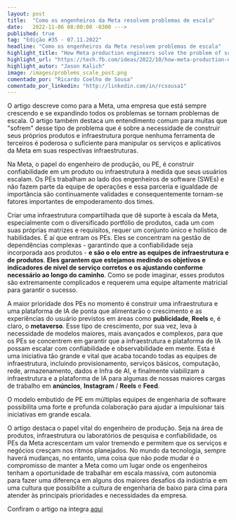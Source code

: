 ```yaml
---
layout: post 
title:  "Como os engenheiros da Meta resolvem problemas de escala"
date:   2022-11-06 08:00:00 -0300 --->
published: true
tag: "Edição #35 - 07.11.2022"
headline: "Como os engenheiros da Meta resolvem problemas de escala"
highlight_title: "How Meta production engineers solve the problem of scale"
highlight_url: "https://tech.fb.com/ideas/2022/10/how-meta-production-engineers-solve-the-problem-of-scale/"
highlight_autor: "Jason Kalich"
image: /images/problems_scale_post.png
comentado_por: "Ricardo Coelho de Sousa"
comentado_por_linkedin: "http://linkedin.com/in/rcsousa1"
---
```

O artigo descreve como para a Meta, uma empresa que está sempre crescendo e se expandindo todos os problemas se tornam problemas de escala. O artigo também destaca um entendimento comum para muitas que "sofrem" desse tipo de problema que é sobre a  necessidade de construir seus próprios produtos e infraestrutura porque nenhuma ferramenta de terceiros é poderosa o suficiente para manipular os serviços e aplicativos da Meta em suas respectivas infraestruturas. 

Na Meta, o papel do engenheiro de produção, ou PE, é construir confiabilidade em um produto ou infraestrutura à medida que seus usuários escalam. Os PEs trabalham ao lado dos engenheiros de software (SWEs) e não fazem parte da equipe de operações e essa parceria e igualdade de importância são continuamente validades e consequentemente tornam-se fatores importantes de empoderamento dos times.

Criar uma infraestrutura compartilhada que dê suporte à escala da Meta, especialmente com o diversificado portfólio de produtos, cada um com suas próprias matrizes e requisitos, requer um conjunto único e holístico de habilidades. É aí que entram os PEs. Eles se concentram na gestão de dependências complexas - garantindo que a confiabilidade seja incorporada aos produtos - **e são o elo entre as equipes de infraestrutura e de produtos**. **Eles garantem que estejamos medindo os objetivos e indicadores de nível de serviço corretos e os ajustando conforme necessário ao longo do caminho**. Como se pode imaginar, esses produtos são extremamente complicados e requerem uma equipe altamente matricial para garantir o sucesso.

A maior prioridade dos PEs no momento é construir uma infraestrutura e uma plataforma de IA de ponta que alimentarão o crescimento e as experiências do usuário previstos em áreas como **publicidade**, **Reels** e, é claro, o **metaverso**. Esse tipo de crescimento, por sua vez, leva à necessidade de modelos maiores, mais avançados e complexos, para que os PEs se concentrem em garantir que a infraestrutura e plataforma de IA possam escalar com confiabilidade e observabilidade em mente. Esta é uma iniciativa tão grande e vital que acaba tocando todas as equipes de infraestrutura, incluindo provisionamento, serviços básicos, computação, rede, armazenamento, dados e Infra de AI, e finalmente viabilizam a infraestrutura e a plataforma de IA para algumas de nossas maiores cargas de trabalho em **anúncios**, **Instagram** / **Reels** e **Feed**. 

O modelo embutido de PE em múltiplas equipes de engenharia de software possibilita uma forte e profunda colaboração para ajudar a impulsionar tais iniciativas em grande escala.

O artigo destaca o papel vital do engenheiro de produção. Seja na área de produtos, infraestrutura ou laboratórios de pesquisa e confiabilidade, os PEs da Meta acrescentam um valor tremendo e permitem que os serviços e negócios cresçam nos ritmos planejados. No mundo da tecnologia, sempre haverá mudanças, no entanto, uma coisa que não pode mudar é o compromisso de manter a Meta como um lugar onde os engenheiros tenham a oportunidade de trabalhar em escala massiva, com autonomia para fazer uma diferença em alguns dos maiores desafios da indústria e em uma cultura que possibilite a cultura de engenharia de baixo para cima para atender às principais prioridades e necessidades da empresa.


Confiram o artigo na íntegra [aqui](https://tech.fb.com/ideas/2022/10/how-meta-production-engineers-solve-the-problem-of-scale/)